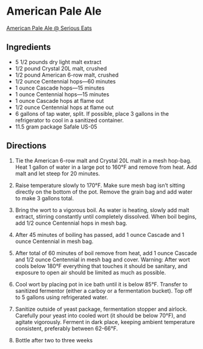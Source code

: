 # American Pale Ale

<a href="https://www.seriouseats.com/recipes/2011/01/homebrewing-pale-ale-for-beginners-extract.html">American Pale Ale @ Serious Eats</a>

## Ingredients

*  5 1/2 pounds dry light malt extract
*  1/2 pound Crystal 20L malt, crushed
*  1/2 pound American 6-row malt, crushed
*  1/2 ounce Centennial hops—60 minutes
*  1 ounce Cascade hops—15 minutes
*  1 ounce Centennial hops—15 minutes
*  1 ounce Cascade hops at flame out
*  1/2 ounce Centennial hops at flame out
*  6 gallons of tap water, split. If possible, place 3 gallons in the refrigerator to cool in a sanitized container.
*  11.5 gram package Safale US-05

## Directions

1.  Tie the American 6-row malt and Crystal 20L malt in a mesh hop-bag. Heat 1 gallon of water in a large pot to 160°F and remove from heat. Add malt and let steep for 20 minutes.

2.  Raise temperature slowly to 170°F. Make sure mesh bag isn’t sitting directly on the bottom of the pot. Remove the grain bag and add water to make 3 gallons total.

3.  Bring the wort to a vigorous boil. As water is heating, slowly add malt extract, stirring constantly until completely dissolved. When boil begins, add 1/2 ounce Centennial hops in mesh bag.
    
4.  After 45 minutes of boiling has passed, add 1 ounce Cascade and 1 ounce Centennial in mesh bag.
    
5.  After total of 60 minutes of boil remove from heat, add 1 ounce Cascade and 1/2 ounce Centennial in mesh bag and cover. Warning: After wort cools below 180°F everything that touches it should be sanitary, and exposure to open air should be limited as much as possible.
    
6.  Cool wort by placing pot in ice bath until it is below 85°F. Transfer to sanitized fermentor (either a carboy or a fermentation bucket). Top off to 5 gallons using refrigerated water.
    
7.  Sanitize outside of yeast package, fermentation stopper and airlock. Carefully pour yeast into cooled wort (it should be below 70°F), and agitate vigorously. Ferment in dark place, keeping ambient temperature consistent, preferably between 62-66°F.
    
8.  Bottle after two to three weeks

    
